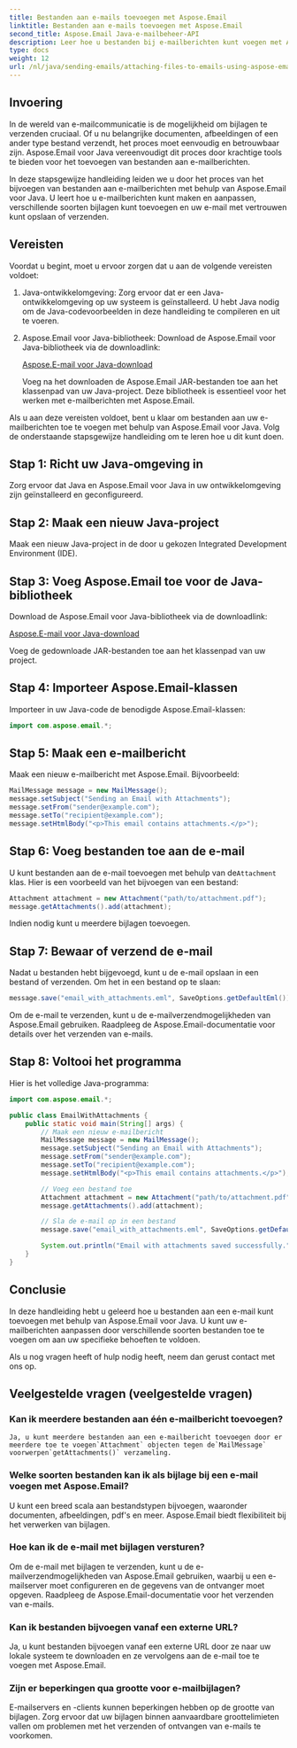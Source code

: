 ```yaml
---
title: Bestanden aan e-mails toevoegen met Aspose.Email
linktitle: Bestanden aan e-mails toevoegen met Aspose.Email
second_title: Aspose.Email Java-e-mailbeheer-API
description: Leer hoe u bestanden bij e-mailberichten kunt voegen met Aspose.Email voor Java. Verbeter uw e-mails eenvoudig met deze stapsgewijze handleiding.
type: docs
weight: 12
url: /nl/java/sending-emails/attaching-files-to-emails-using-aspose-email/
---
```

## Invoering

In de wereld van e-mailcommunicatie is de mogelijkheid om bijlagen te verzenden cruciaal. Of u nu belangrijke documenten, afbeeldingen of een ander type bestand verzendt, het proces moet eenvoudig en betrouwbaar zijn. Aspose.Email voor Java vereenvoudigt dit proces door krachtige tools te bieden voor het toevoegen van bestanden aan e-mailberichten.

In deze stapsgewijze handleiding leiden we u door het proces van het bijvoegen van bestanden aan e-mailberichten met behulp van Aspose.Email voor Java. U leert hoe u e-mailberichten kunt maken en aanpassen, verschillende soorten bijlagen kunt toevoegen en uw e-mail met vertrouwen kunt opslaan of verzenden.

## Vereisten

Voordat u begint, moet u ervoor zorgen dat u aan de volgende vereisten voldoet:

1. Java-ontwikkelomgeving: Zorg ervoor dat er een Java-ontwikkelomgeving op uw systeem is geïnstalleerd. U hebt Java nodig om de Java-codevoorbeelden in deze handleiding te compileren en uit te voeren.

2. Aspose.Email voor Java-bibliotheek: Download de Aspose.Email voor Java-bibliotheek via de downloadlink:

   [Aspose.E-mail voor Java-download](https://releases.aspose.com/email/java/)

   Voeg na het downloaden de Aspose.Email JAR-bestanden toe aan het klassenpad van uw Java-project. Deze bibliotheek is essentieel voor het werken met e-mailberichten met Aspose.Email.

Als u aan deze vereisten voldoet, bent u klaar om bestanden aan uw e-mailberichten toe te voegen met behulp van Aspose.Email voor Java. Volg de onderstaande stapsgewijze handleiding om te leren hoe u dit kunt doen.

## Stap 1: Richt uw Java-omgeving in

Zorg ervoor dat Java en Aspose.Email voor Java in uw ontwikkelomgeving zijn geïnstalleerd en geconfigureerd.

## Stap 2: Maak een nieuw Java-project

Maak een nieuw Java-project in de door u gekozen Integrated Development Environment (IDE).

## Stap 3: Voeg Aspose.Email toe voor de Java-bibliotheek

Download de Aspose.Email voor Java-bibliotheek via de downloadlink:

[Aspose.E-mail voor Java-download](https://releases.aspose.com/email/java/)

Voeg de gedownloade JAR-bestanden toe aan het klassenpad van uw project.

## Stap 4: Importeer Aspose.Email-klassen

Importeer in uw Java-code de benodigde Aspose.Email-klassen:

```java
import com.aspose.email.*;
```

## Stap 5: Maak een e-mailbericht

Maak een nieuw e-mailbericht met Aspose.Email. Bijvoorbeeld:

```java
MailMessage message = new MailMessage();
message.setSubject("Sending an Email with Attachments");
message.setFrom("sender@example.com");
message.setTo("recipient@example.com");
message.setHtmlBody("<p>This email contains attachments.</p>");
```

## Stap 6: Voeg bestanden toe aan de e-mail

 U kunt bestanden aan de e-mail toevoegen met behulp van de`Attachment` klas. Hier is een voorbeeld van het bijvoegen van een bestand:

```java
Attachment attachment = new Attachment("path/to/attachment.pdf");
message.getAttachments().add(attachment);
```

Indien nodig kunt u meerdere bijlagen toevoegen.

## Stap 7: Bewaar of verzend de e-mail

Nadat u bestanden hebt bijgevoegd, kunt u de e-mail opslaan in een bestand of verzenden. Om het in een bestand op te slaan:

```java
message.save("email_with_attachments.eml", SaveOptions.getDefaultEml());
```

Om de e-mail te verzenden, kunt u de e-mailverzendmogelijkheden van Aspose.Email gebruiken. Raadpleeg de Aspose.Email-documentatie voor details over het verzenden van e-mails.

## Stap 8: Voltooi het programma

Hier is het volledige Java-programma:

```java
import com.aspose.email.*;

public class EmailWithAttachments {
    public static void main(String[] args) {
        // Maak een nieuw e-mailbericht
        MailMessage message = new MailMessage();
        message.setSubject("Sending an Email with Attachments");
        message.setFrom("sender@example.com");
        message.setTo("recipient@example.com");
        message.setHtmlBody("<p>This email contains attachments.</p>");

        // Voeg een bestand toe
        Attachment attachment = new Attachment("path/to/attachment.pdf");
        message.getAttachments().add(attachment);

        // Sla de e-mail op in een bestand
        message.save("email_with_attachments.eml", SaveOptions.getDefaultEml());

        System.out.println("Email with attachments saved successfully.");
    }
}
```

## Conclusie

In deze handleiding hebt u geleerd hoe u bestanden aan een e-mail kunt toevoegen met behulp van Aspose.Email voor Java. U kunt uw e-mailberichten aanpassen door verschillende soorten bestanden toe te voegen om aan uw specifieke behoeften te voldoen.

Als u nog vragen heeft of hulp nodig heeft, neem dan gerust contact met ons op.

## Veelgestelde vragen (veelgestelde vragen)

### Kan ik meerdere bestanden aan één e-mailbericht toevoegen?
    Ja, u kunt meerdere bestanden aan een e-mailbericht toevoegen door er meerdere toe te voegen`Attachment` objecten tegen de`MailMessage` voorwerpen`getAttachments()` verzameling.

### Welke soorten bestanden kan ik als bijlage bij een e-mail voegen met Aspose.Email?
   U kunt een breed scala aan bestandstypen bijvoegen, waaronder documenten, afbeeldingen, pdf's en meer. Aspose.Email biedt flexibiliteit bij het verwerken van bijlagen.

### Hoe kan ik de e-mail met bijlagen versturen?
   Om de e-mail met bijlagen te verzenden, kunt u de e-mailverzendmogelijkheden van Aspose.Email gebruiken, waarbij u een e-mailserver moet configureren en de gegevens van de ontvanger moet opgeven. Raadpleeg de Aspose.Email-documentatie voor het verzenden van e-mails.

### Kan ik bestanden bijvoegen vanaf een externe URL?
   Ja, u kunt bestanden bijvoegen vanaf een externe URL door ze naar uw lokale systeem te downloaden en ze vervolgens aan de e-mail toe te voegen met Aspose.Email.

### Zijn er beperkingen qua grootte voor e-mailbijlagen?
   E-mailservers en -clients kunnen beperkingen hebben op de grootte van bijlagen. Zorg ervoor dat uw bijlagen binnen aanvaardbare groottelimieten vallen om problemen met het verzenden of ontvangen van e-mails te voorkomen.